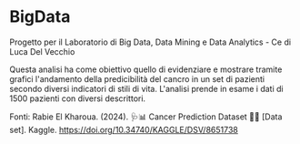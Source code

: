 # BigData

Progetto per il Laboratorio di Big Data, Data Mining e Data Analytics - Ce di Luca Del Vecchio

Questa analisi ha come obiettivo quello di evidenziare e mostrare tramite grafici l'andamento della predicibilità del cancro in un set di pazienti secondo diversi indicatori di stili di vita.
L'analisi prende in esame i dati di 1500 pazienti con diversi descrittori.

Fonti: 
Rabie El Kharoua. (2024). 🩺📊 Cancer Prediction Dataset 🌟🔬 [Data set]. Kaggle. <span>https://doi.org/10.34740/KAGGLE/DSV/8651738</span>
